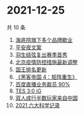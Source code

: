 # 2021-12-25

共 10 条

<!-- BEGIN -->
<!-- 最后更新时间 Sat Dec 25 2021 00:09:40 GMT+0800 (China Standard Time) -->

1. [海底捞旗下多个品牌歇业](https://www.zhihu.com/search?q=海底捞)
1. [平安夜文案](https://www.zhihu.com/search?q=平安夜)
1. [羽生结弦复出赛季首秀](https://www.zhihu.com/search?q=羽生结弦)
1. [北京疫情防控措施最新调整](https://www.zhihu.com/search?q=北京疫情防控措施)
1. [国王排名更新](https://www.zhihu.com/search?q=国王排名)
1. [《黑客帝国 4：矩阵重生》](https://www.zhihu.com/search?q=黑客帝国4)
1. [百度直播业务裁员 90%](https://www.zhihu.com/search?q=百度裁员)
1. [TES 3:0 iG](https://www.zhihu.com/search?q=tes)
1. [双人成行半数玩家来自中国](https://www.zhihu.com/search?q=双人成行)
1. [2021 六大科学记录](https://www.zhihu.com/search?q=六大科学记录)

<!-- END -->
